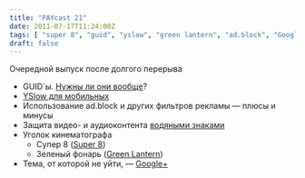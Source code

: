 ```yaml
---
title: "PAYcast 21"
date: 2011-07-17T11:24:00Z
tags: [ "super 8", "guid", "yslow", "green lantern", "ad.block", "Google", "google plus", "PAYcast", "зеленый фонарь", "супер 8" ]
draft: false
---
```

<p>Очередной выпуск после долгого перерыва</p>
<ul>
<li>GUID`ы. <a href="http://visitmix.com/opinions/be-unique-but-dont-be-a-guid" target="_blank">Нужны ли они вообще</a>?</li>
<li><a href="http://developer.yahoo.com/blogs/ydn/posts/2011/06/yslowmobile/" target="_blank">YSlow для мобильных</a></li>
<li>Использование ad.block и других фильтров рекламы &#8212; плюсы и минусы</li>
<li>Защита видео- и аудиоконтента <a href="http://habrahabr.ru/blogs/internet/122141/" target="_blank">водяными знаками</a></li>
<li>Уголок кинематографа
<ul>
<li>Супер 8 (<a href="http://www.imdb.com/title/tt1650062/" target="_blank">Super 8</a>)</li>
<li>Зеленый фонарь (<a href="http://www.imdb.com/title/tt1133985/" target="_blank">Green Lantern</a>)</li>
</ul>
</li>
<li>Тема, от которой не уйти, &#8212; <a href="http://plus.google.com" target="_blank">Google+</a></li>
</ul>

     